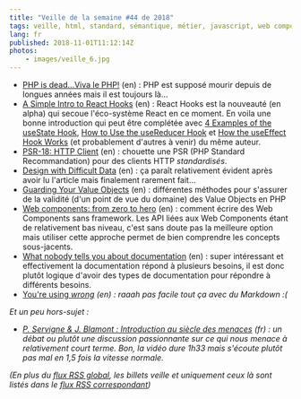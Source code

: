 ```yaml
---
title: "Veille de la semaine #44 de 2018"
tags: veille, html, standard, sémantique, métier, javascript, web components, domain driven design, php, responsive design, ux, react
lang: fr
published: 2018-11-01T11:12:14Z
photos:
    - images/veille_6.jpg
---
```

* [PHP is dead…Viva le PHP!](https://hackernoon.com/php-is-dead-viva-le-php-f5dc5eb5c9c4) (en)&nbsp;: PHP est supposé mourir depuis de longues années mais il est toujours là…
* [A Simple Intro to React Hooks](https://daveceddia.com/intro-to-hooks/) (en)&nbsp;: React Hooks est la nouveauté (en alpha) qui secoue l'éco-système React en ce moment. En voila une bonne introduction qui peut être complétée avec [4 Examples of the useState Hook](https://daveceddia.com/usestate-hook-examples/), [How to Use the useReducer Hook](https://daveceddia.com/usereducer-hook-examples/) et [How the useEffect Hook Works](https://daveceddia.com/useeffect-hook-examples/) (et probablement d'autres à venir) du même auteur.
* [PSR-18: HTTP Client](https://www.php-fig.org/psr/psr-18/) (en)&nbsp;: chouette une PSR (PHP Standard Recommandation) pour des clients HTTP _standardisés_.
* [Design with Difficult Data](https://alistapart.com/article/design-with-difficult-data) (en)&nbsp;: ça paraît relativement évident après avoir lu l'article mais finalement rarement fait…
* [Guarding Your Value Objects](http://lebenplusplus.de/2018/10/25/guarding-your-value-objects/) (en)&nbsp;: différentes méthodes pour s'assurer de la validité (d'un point de vue du domaine) des Value Objects en PHP
* [Web components: from zero to hero](https://dev.to/thepassle/web-components-from-zero-to-hero-4n4m#-browser-support-and-polyfills) (en)&nbsp;: comment écrire des Web Components sans framework. Les API liées aux Web Components étant de relativement bas niveau, c'est sans doute pas la meilleure option mais utiliser cette approche permet de bien comprendre les concepts sous-jacents.
* [What nobody tells you about documentation](https://www.divio.com/blog/documentation/) (en)&nbsp;: super intéressant et effectivement la documentation répond à plusieurs besoins, il est donc plutôt logique d'avoir des types de documentation pour répondre à différents besoins.
* [You're using <em> wrong](https://logrocket.com/blog/youre-using-em-wrong) (en)&nbsp;: raaah pas facile tout ça avec du Markdown :(

Et un peu hors-sujet&nbsp;:

* [P. Servigne & J. Blamont : Introduction au siècle des menaces](https://www.youtube.com/watch?v=DwD4VhSOoos) (fr)&nbsp;: un débat ou plutôt une discussion passionnante sur ce qui nous menace à relativement court terme. Bon, la vidéo dure 1h33 mais s'écoute plutôt pas mal en 1,5 fois la vitesse normale.

(En plus du [flux RSS global](/rss.xml), les billets *veille*
et uniquement ceux là sont listés dans le [flux RSS correspondant](/rss/veille.xml))
